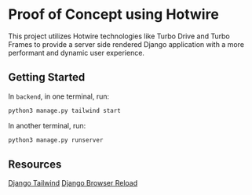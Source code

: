 # Proof of Concept using Hotwire

This project utilizes Hotwire technologies like Turbo Drive and Turbo Frames to provide a server side rendered Django application with a more performant and dynamic user experience.

## Getting Started

In `backend`, in one terminal, run:

```bash
python3 manage.py tailwind start
```

In another terminal, run:

```bash
python3 manage.py runserver
```

## Resources

[Django Tailwind](https://django-tailwind.readthedocs.io/en/latest/installation.html)
[Django Browser Reload](https://github.com/adamchainz/django-browser-reload)